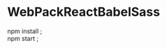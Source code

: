# WebPackReactBabelSass
npm install ;                                                                                                                                                                             
npm start ;
